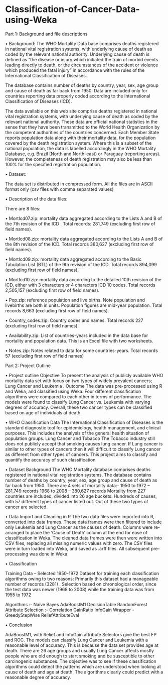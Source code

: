 # Classification-of-Cancer-Data-using-Weka 

Part 1: Background and file descriptions

• Background:
The WHO Mortality Data base comprises deaths registered in national vital registration systems, with underlying cause of death as coded by the relevant national authority. Underlying cause of death is defined as “the disease or injury which initiated the train of morbid events leading directly to death, or the circumstances of the accident or violence which produced the fatal injury” in accordance with the rules of the International Classification of Diseases.

The database contains number of deaths by country, year, sex, age group and cause of death as far back from 1950. Data are included only for countries reporting data properly coded according to the International Classification of Diseases (ICD).

The data available on this web site comprise deaths registered in national vital registration systems, with underlying cause of death as coded by the relevant national authority. These data are official national statistics in the sense that they have been transmitted to the World Health Organization by the competent authorities of the countries concerned. Each Member State reports population data along with their mortality data, for the population covered by the death registration system. Where this is a subset of the national population, the data is labelled accordingly in the WHO Mortality Database, e.g. Brazil (North and North-east) or Paraguay (reporting areas). However, the completeness of death registration may also be less than 100% for the specified registration population.

• Dataset:

The data set is distributed in compressed form. All the files are in ASCII format only (csv files with comma separated values)

• Description of the data files:

There are 8 files:

• MortIcd07.zip: mortality data aggregated according to the Lists A and B of the 7th revision of the ICD . Total records: 281,749 (excluding first row of field names).

• MortIcd08.zip: mortality data aggregated according to the Lists A and B of the 8th revision of the ICD. Total records 380,627 (excluding first row of field names).

• MortIcd09.zip: mortality data aggregated according to the Basic Tabulation List (BTL) of the 9th revision of the ICD. Total records 894,099 (excluding first row of field names).

• MortIcd10.zip: mortality data according to the detailed 10th revision of the ICD, either with 3 characters or 4 characters ICD 10 codes. Total records 2,505,157 (excluding first row of field names).

• Pop.zip: reference population and live births. Note population and livebirths are both in units. Population figures are mid-year population. Total records 8,663 (excluding first row of field names).

• Country_codes.zip: Country codes and names. Total records 227 (excluding first row of field names).

• Availability.zip: List of countries-years included in the data base for mortality and population data. This is an Excel file with two worksheets.

• Notes.zip: Notes related to data for some countries-years. Total records 57 (excluding first row of field names)

Part 2: Project Outline

• Project outline
Objective To present the analysis of publicly available WHO mortality data set with focus on two types of widely prevalent cancers; Lung Cancer and Leukemia . Outcome The data was pre-processed using R and Weka, and classified using Weka. Four different classification algorithms were compared to each other in terms of performance. The models were found to classify Lung Cancer vs. Leukemia with varying degrees of accuracy. Overall, these two cancer types can be classified based on age of individuals at death.

•	WHO Classification Data 
The International Classification of Diseases is the standard diagnostic tool for epidemiology, health management, and clinical purposes. This includes the analysis of the general health situation of population groups. Lung Cancer and Tobacco The Tobacco industry still does not publicly accept that smoking causes lung cancer. If Lung cancer is similar to other types of cancers then it will difficult to classify Lung cancer as different from other types of cancers. This project aims to classify and quantify the accuracy of such classification

•	Dataset Background 
The WHO Mortality database comprises deaths registered in national vital registration systems. The database contains number of deaths by country, year, sex, age group and cause of death as far back from 1950. There are 4 sets of mortality data:- 1950 to 1972 – 281,749 records 1968 to 2008 – 380,627 records
Mortality from 227 countries are included, divided into 26 age buckets. Hundreds of causes, with 57 different types of cancer listed out. Out of these two types of cancer are selected.

•	Data Import and Cleaning in R 
The two data files were imported into R, converted into data frames. These data frames were then filtered to include only Leukemia and Lung Cancer as the causes of death. Columns were re-arranged to place the ‘Cause of Death’ column at the end for ease of classification in Weka. The cleaned data frames were then were written into CSV files, replacing all missing numeric values with zero. The CSV files were in turn loaded into Weka, and saved as .arff files. All subsequent pre-processing was done in Weka

•	Classification

Training Data – Selected 1950-1972 Dataset for training each classification algorithms owing to two reasons: Primarily this dataset had a manageable number of records (3281) . Selection based on chronological order, since the test data was newer (1968 to 2008) while the training data was from 1955 to 1972

Algorithms :- Naïve Bayes AdaBoostM1 DecisionTable RandomForest
Attribute Selection :- Correlation GainRatio InfoGain Wrapper - GreedyStepWise ReliefAttributeEval

•	Conclusion

AdaBoostM1, with Relief and InfoGain attribute Selectors give the best FP and ROC.
The models can classify Lung Cancer and Leukemia with a reasonable level of accuracy.
This is because the data set provides age at death. There are 26 age groups and usually Lung Cancer affects mostly people who are old enough to start smoking and be susceptible to other carcinogenic substances.
The objective was to see if these classification algorithms could detect the patterns which are understood when looking at cause of death and age at death. The algorithms clearly could predict with a reasonable degree of accuracy.

